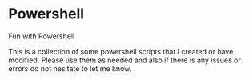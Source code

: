 # Powershell
Fun with Powershell 


This is a collection of some powershell scripts that I created or have modified. 
Please use them as needed and also if there is any issues or errors do not hesitate to let me know. 


